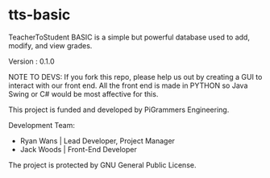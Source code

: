 # tts-basic
TeacherToStudent BASIC is a simple but powerful database used to add, modify, and view grades.

Version : 0.1.0

NOTE TO DEVS: If you fork this repo, please help us out by creating a GUI to interact with our front end. All the front end is made in PYTHON so Java Swing or C# would be most affective for this.

This project is funded and developed by PiGrammers Engineering.

Development Team:
  - Ryan Wans   | Lead Developer, Project Manager
  - Jack Woods  | Front-End Developer
  
The project is protected by GNU General Public License.
